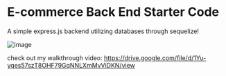 # E-commerce Back End Starter Code

A simple express.js backend utilizing databases through sequelize!

![image](https://github.com/Cadhig/ecommerce-backend/assets/160413853/4db1d0ac-1d09-4d58-b892-d6b31c1a92bf)

check out my walkthrough video:
https://drive.google.com/file/d/1Yu-yqes57szT8OHF79GqNNLXmMvViDKN/view
